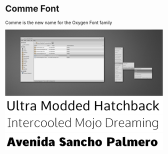 Comme Font
=========

Comme is the new name for the Oxygen Font family

![](assets/comme1.png)
![](assets/comme2.png)
![](assets/comme3.png)
![](assets/comme4.png)
